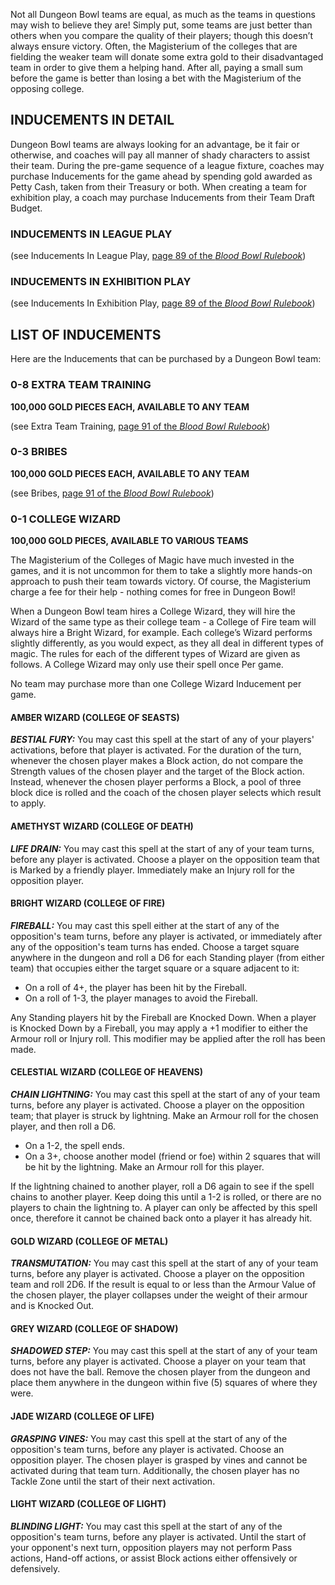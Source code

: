 Not all Dungeon Bowl teams are equal, as much  as the teams in questions may wish to believe they are! Simply put, some teams are just better than others when you compare the quality of their  players; though this doesn’t always ensure victory. Often, the Magisterium of the colleges that are fielding the weaker team will donate some extra gold to their disadvantaged team in order to give them a  helping hand. After all, paying a small sum before the game is better than losing a bet with the Magisterium of the opposing college.

## INDUCEMENTS IN DETAIL

Dungeon Bowl teams are always looking for an advantage, be it fair or otherwise, and coaches will pay all manner of shady characters to assist their team. During the pre-game sequence of a league fixture, coaches may purchase Inducements for the game ahead by spending gold awarded as Petty Cash, taken from their Treasury or both. When creating a team for exhibition play, a coach may purchase Inducements from their Team Draft Budget.

### INDUCEMENTS IN LEAGUE PLAY

(see Inducements In League Play, [page 89 of the *Blood Bowl Rulebook*](../core_rules/inducements_in_detail.md#inducements-in-league-play))

### INDUCEMENTS IN EXHIBITION PLAY

(see Inducements In Exhibition Play, [page 89 of the *Blood Bowl Rulebook*](../core_rules/inducements_in_detail.md#inducements-in-league-play))

## LIST OF INDUCEMENTS

Here are the Inducements that can be purchased by a Dungeon Bowl team:

### 0-8 EXTRA TEAM TRAINING

**100,000 GOLD PIECES EACH, AVAILABLE TO ANY TEAM**

(see Extra Team Training, [page 91 of the *Blood Bowl Rulebook*](../core_rules/inducements_in_detail.md#0-8-extra-team-training))

### 0-3 BRIBES

**100,000 GOLD PIECES EACH, AVAILABLE TO ANY TEAM**

(see Bribes, [page 91 of the *Blood Bowl Rulebook*](../core_rules/inducements_in_detail.md#0-3-bribes))

### 0-1 COLLEGE WIZARD 

**100,000 GOLD PIECES, AVAILABLE TO VARIOUS TEAMS**

The Magisterium of the Colleges of Magic have much invested in the games, and it is not uncommon for them to take a slightly more hands-on approach to push their team towards victory. Of course, the Magisterium charge a fee for their help - nothing comes for free in Dungeon Bowl!

When a Dungeon Bowl team hires a College Wizard, they will hire the Wizard of the same type as their college team - a College of Fire team will always hire a Bright Wizard, for example. Each college’s Wizard performs slightly differently, as you would expect, as they all deal in different types of magic. The rules for each of the different types of Wizard are given as follows. A College Wizard may only use their spell once Per game.

No team may purchase more than one College Wizard Inducement per game.

#### AMBER WIZARD (COLLEGE OF SEASTS)
 
***BESTIAL FURY:*** You may cast this spell at the start of any of your players' activations, before that player is activated. For the duration of the turn, whenever the chosen player makes a Block action, do not compare the Strength values of the chosen player and the target of the Block action. Instead, whenever the chosen player performs a Block, a pool of three block dice is rolled and the coach of the chosen player selects which result to apply.

#### AMETHYST WIZARD (COLLEGE OF DEATH)

***LIFE DRAIN:*** You may cast this spell at the start of any of your team turns, before any player is activated. Choose a player on the opposition team that is Marked by a friendly player. Immediately make an Injury roll for the opposition player.

#### BRIGHT WIZARD (COLLEGE OF FIRE)

***FIREBALL:*** You may cast this spell either at the start of any of the opposition's team turns, before any player is activated, or immediately after any of the opposition's team turns has ended. Choose a target square anywhere in the dungeon and roll a D6 for each Standing player (from either team) that occupies either the target square or a square adjacent to it:

* On a roll of 4+, the player has been hit by the Fireball.
* On a roll of 1-3, the player manages to avoid the Fireball.

Any Standing players hit by the Fireball are Knocked Down. When a player is Knocked Down by a Fireball, you may apply a +1 modifier to either the Armour roll or Injury roll. This modifier may be applied after the roll has been made.

#### CELESTIAL WIZARD (COLLEGE OF HEAVENS)

***CHAIN LIGHTNING:*** You may cast this spell at the start of any of your team turns, before any player is activated. Choose a player on the opposition team; that player is struck by lightning. Make an Armour roll for the chosen player, and then roll a D6.

* On a 1-2, the spell ends.
* On a 3+, choose another model (friend or foe) within 2 squares that will be hit by the lightning. Make an Armour roll for this player.

If the lightning chained to another player, roll a D6 again to see if the spell chains to another player. Keep doing this until a 1-2 is rolled, or there are no players to chain the lightning to. A player can only be affected by this spell once, therefore it cannot be chained back onto a player it has already hit.

#### GOLD WIZARD (COLLEGE OF METAL)

***TRANSMUTATION:*** You may cast this spell at the start of any of your team turns, before any player is activated. Choose a player on the opposition team and roll 2D6. If the result is equal to or less than the Armour Value of the chosen player, the player collapses under the weight of their armour and is Knocked Out.

#### GREY WIZARD (COLLEGE OF SHADOW) 

***SHADOWED STEP:*** You may cast this spell at the start of any of your team turns, before any player is activated. Choose a player on your team that does not have the ball. Remove the chosen player from the dungeon and place them anywhere in the dungeon within five (5) squares of where they were.

#### JADE WIZARD (COLLEGE OF LIFE)

***GRASPING VINES:*** You may cast this spell at the start of any of the opposition's team turns, before any player is activated. Choose an opposition player. The chosen player is grasped by vines and cannot be activated during that team turn. Additionally, the chosen player has no Tackle Zone until the start of their next activation.

#### LIGHT WIZARD (COLLEGE OF LIGHT)

***BLINDING LIGHT:*** You may cast this spell at the start of any of the opposition's team turns, before any player is activated. Until the start of your opponent's next turn, opposition players may not perform Pass actions, Hand-off actions, or assist Block actions either offensively or defensively.

